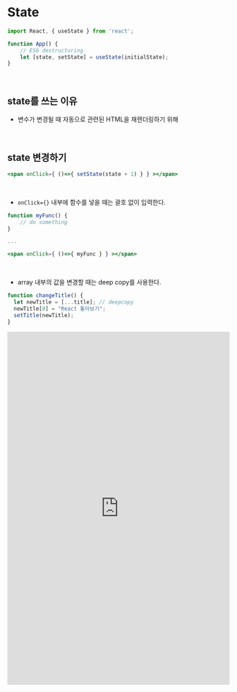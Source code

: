 # State

```jsx
import React, { useState } from 'react';

function App() {
    // ES6 destructuring
    let [state, setState] = useState(initialState);
}
```



<br/>



## state를 쓰는 이유

- 변수가 변경될 때 자동으로 관련된 HTML을 재렌더링하기 위해



<br/>



## state 변경하기

```jsx
<span onClick={ ()=>{ setState(state + 1) } } ></span>
```



<br/>



- `onClick={}` 내부에 함수를 넣을 때는 괄호 없이 입력한다.

```jsx
function myFunc() {
    // do something
}

...

<span onClick={ ()=>{ myFunc } } ></span>
```



<br/>



- array 내부의 값을 변경할 때는 deep copy를 사용한다.

```jsx
function changeTitle() {
  let newTitle = [...title]; // deepcopy
  newTitle[0] = "React 톺아보기";
  setTitle(newTitle);
}
```


<iframe src='https://devpla.github.io/test/' frameborder='0' width='100%' height="800"></iframe>

<br/>